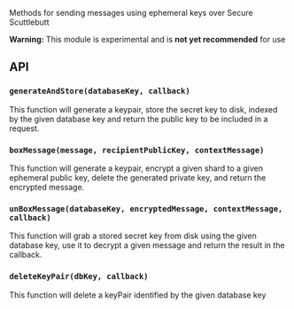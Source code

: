 
Methods for sending messages using ephemeral keys over Secure Scuttlebutt

**Warning:** This module is experimental and is **not yet recommended** for use

## API

### `generateAndStore(databaseKey, callback)` 

This function will generate a keypair, store the secret key
to disk, indexed by the given database key and return
the public key to be included in a request.

### `boxMessage(message, recipientPublicKey, contextMessage)`

This function will generate a keypair, encrypt a given shard to
a given ephemeral public key, delete the generated private key, 
and return the encrypted message.
 
### `unBoxMessage(databaseKey, encryptedMessage, contextMessage, callback)`

This function will grab a stored secret key from disk using the
given database key, use it to decrypt a given message and return the
result in the callback.

### `deleteKeyPair(dbKey, callback)`
This function will delete a keyPair identified by the given database key
